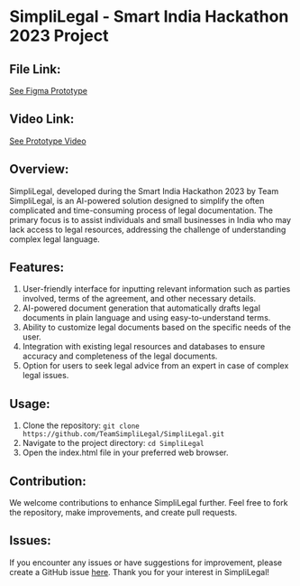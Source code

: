 # SimpliLegal - Smart India Hackathon 2023 Project

## File Link: 

[See Figma Prototype]([https://github.com/TeamSimpliLegal/SimpliLegal/issues](https://www.figma.com/file/5QWWdnL4N0qX7jYEsxIJv1/Team-SimpliLegal?type=design&node-id=0%3A1&mode=design&t=qur8RtnYIr01WKpl-1))

## Video Link: 

[See Prototype Video]([https://github.com/TeamSimpliLegal/SimpliLegal/issues](https://drive.google.com/file/d/1FmQARtgjQAO0Aiy9XxPXImnx8PHLP7se/view?usp=sharing))

## Overview:

SimpliLegal, developed during the Smart India Hackathon 2023 by Team SimpliLegal, is an AI-powered solution designed to simplify the often complicated and time-consuming process of legal documentation. The primary focus is to assist individuals and small businesses in India who may lack access to legal resources, addressing the challenge of understanding complex legal language.

## Features:

1. User-friendly interface for inputting relevant information such as parties involved,
terms of the agreement, and other necessary details.
2. AI-powered document generation that automatically drafts legal documents in plain
language and using easy-to-understand terms.
3. Ability to customize legal documents based on the specific needs of the user.
4. Integration with existing legal resources and databases to ensure accuracy and
completeness of the legal documents.
5. Option for users to seek legal advice from an expert in case of complex legal
issues.


## Usage:

1. Clone the repository: `git clone https://github.com/TeamSimpliLegal/SimpliLegal.git`
2. Navigate to the project directory: `cd SimpliLegal`
3. Open the index.html file in your preferred web browser.

## Contribution:

We welcome contributions to enhance SimpliLegal further. Feel free to fork the repository, make improvements, and create pull requests.

## Issues:

If you encounter any issues or have suggestions for improvement, please create a GitHub issue [here](https://github.com/TeamSimpliLegal/SimpliLegal/issues).
Thank you for your interest in SimpliLegal!


